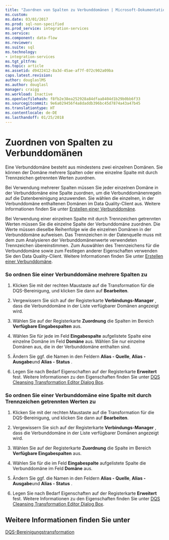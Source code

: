 ```yaml
---
title: "Zuordnen von Spalten zu Verbunddomänen | Microsoft-Dokumentation"
ms.custom: 
ms.date: 03/01/2017
ms.prod: sql-non-specified
ms.prod_service: integration-services
ms.service: 
ms.component: data-flow
ms.reviewer: 
ms.suite: sql
ms.technology:
- integration-services
ms.tgt_pltfrm: 
ms.topic: article
ms.assetid: d9422412-8a3d-45ae-af7f-072c902a09ba
caps.latest.revision: 
author: douglaslMS
ms.author: douglasl
manager: craigg
ms.workload: Inactive
ms.openlocfilehash: f8fb2e38ea252928a84dfaa8404d1b29b0bb6f33
ms.sourcegitcommit: 9e6a029456f4a8daddb396bc45d7874a43a47b45
ms.translationtype: HT
ms.contentlocale: de-DE
ms.lasthandoff: 01/25/2018
---
```

# <a name="map-columns-to-composite-domains"></a>Zuordnen von Spalten zu Verbunddomänen
  Eine Verbunddomäne besteht aus mindestens zwei einzelnen Domänen. Sie können der Domäne mehrere Spalten oder eine einzelne Spalte mit durch Trennzeichen getrennten Werten zuordnen.  
  
 Bei Verwendung mehrerer Spalten müssen Sie jeder einzelnen Domäne in der Verbunddomäne eine Spalte zuordnen, um die Verbunddomänenregeln auf die Datenbereinigung anzuwenden. Sie wählen die einzelnen, in der Verbunddomäne enthaltenen Domänen im Data Quality-Client aus. Weitere Informationen finden Sie unter [Erstellen einer Verbunddomäne](../../../data-quality-services/create-a-composite-domain.md).  
  
 Bei Verwendung einer einzelnen Spalte mit durch Trennzeichen getrennten Werten müssen Sie die einzelne Spalte der Verbunddomäne zuordnen. Die Werte müssen dieselbe Reihenfolge wie die einzelnen Domänen in der Verbunddomäne aufweisen. Das Trennzeichen in der Datenquelle muss mit dem zum Analysieren der Verbunddomänenwerte verwendeten Trennzeichen übereinstimmen. Zum Auswählen des Trennzeichens für die Verbunddomäne sowie zum Festlegen anderer Eigenschaften verwenden Sie den Data Quality-Client. Weitere Informationen finden Sie unter [Erstellen einer Verbunddomäne](../../../data-quality-services/create-a-composite-domain.md).  
  
### <a name="to-map-multiple-columns-to-a-composite-domain"></a>So ordnen Sie einer Verbunddomäne mehrere Spalten zu  
  
1.  Klicken Sie mit der rechten Maustaste auf die Transformation für die DQS-Bereinigung, und klicken Sie dann auf **Bearbeiten**.  
  
2.  Vergewissern Sie sich auf der Registerkarte **Verbindungs-Manager** , dass die Verbunddomäne in der Liste verfügbarer Domänen angezeigt wird.  
  
3.  Wählen Sie auf der Registerkarte **Zuordnung** die Spalten im Bereich **Verfügbare Eingabespalten** aus.  
  
4.  Wählen Sie für jede im Feld **Eingabespalte** aufgelistete Spalte eine einzelne Domäne im Feld **Domäne** aus. Wählen Sie nur einzelne Domänen aus, die in der Verbunddomäne enthalten sind.  
  
5.  Ändern Sie ggf. die Namen in den Feldern **Alias - Quelle**, **Alias - Ausgabe**und **Alias - Status** .  
  
6.  Legen Sie nach Bedarf Eigenschaften auf der Registerkarte **Erweitert** fest. Weitere Informationen zu den Eigenschaften finden Sie unter [DQS Cleansing Transformation Editor Dialog Box](../../../integration-services/data-flow/transformations/dqs-cleansing-transformation-editor-dialog-box.md).  
  
### <a name="to-map-a-column-with-delimited-values-to-a-composite-domain"></a>So ordnen Sie einer Verbunddomäne eine Spalte mit durch Trennzeichen getrennten Werten zu  
  
1.  Klicken Sie mit der rechten Maustaste auf die Transformation für die DQS-Bereinigung, und klicken Sie dann auf **Bearbeiten**.  
  
2.  Vergewissern Sie sich auf der Registerkarte **Verbindungs-Manager** , dass die Verbunddomäne in der Liste verfügbarer Domänen angezeigt wird.  
  
3.  Wählen Sie auf der Registerkarte **Zuordnung** die Spalte im Bereich **Verfügbare Eingabespalten** aus.  
  
4.  Wählen Sie für die im Feld **Eingabespalte** aufgelistete Spalte die Verbunddomäne im Feld **Domäne** aus.  
  
5.  Ändern Sie ggf. die Namen in den Feldern **Alias - Quelle**, **Alias - Ausgabe**und **Alias - Status** .  
  
6.  Legen Sie nach Bedarf Eigenschaften auf der Registerkarte **Erweitert** fest. Weitere Informationen zu den Eigenschaften finden Sie unter [DQS Cleansing Transformation Editor Dialog Box](../../../integration-services/data-flow/transformations/dqs-cleansing-transformation-editor-dialog-box.md).  
  
## <a name="see-also"></a>Weitere Informationen finden Sie unter  
 [DQS-Bereinigungstransformation](../../../integration-services/data-flow/transformations/dqs-cleansing-transformation.md)  
  
  
